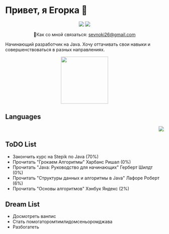 # Привет, я Егорка 👋

<p align='center'>
 <a href="https://t.me/nokisssev"><img src="https://img.shields.io/badge/Telegram-2CA5E0?style=for-the-badge&logo=telegram&logoColor=white"></a>
 <a href="https://steamcommunity.com/id/nokisev/"><img src="https://img.shields.io/badge/Steam-000000?style=for-the-badge&logo=steam&logoColor=white"></a>
</p>
<p align='center'>  
 📧Как со мной связаться: <a href="mailto:sevnoki26@gmail.com">sevnoki26@gmail.com</a>
</p>


Начинающий разработчик на Java. Хочу оттачивать свои навыки и совершенствоваться в разных направлениях.

<p align = 'center'>
 <a href="https://github-readme-stats.vercel.app/api?username=nokisev&show_icons=false&count_private=true&theme=dracula"><img height=150 src="https://github-readme-stats.vercel.app/api?username=nokisev&show_icons=false&count_private=true&theme=dracula" /> </a>
</p>
<h2>Languages</h2>
<p align = 'right'>
 <a href="https://github.com/nokisev">
  <img src="https://skillicons.dev/icons?i=cs,java,html,css,js">
 </a>
</p>
<h2>ToDO List</h2>
<ul>
 <li>Закончить курс на Stepik по Java (70%)</li>
 <li>Прочитать "Грокаем Алгоритмы" Харбанс Ришал (0%)</li>
 <li>Прочитать "Java: Руководство для начинающих" Герберт Шилдт (0%)</li>
 <li>Прочитать "Структуры данных и алгоритмы в Java" Лафоре Роберт (6%)</li>
 <li>Прочитать "Основы алгоритмов" Хэнбук Яндекс (2%)</li>
</ul>
<h2>Dream List</h2>
<ul>
 <li>Досмотреть ванпис</li>
 <li>Стать помогаторомтимлидомсеньоромджава</li>
 <li>Разбогатеть</li>
</ul>
